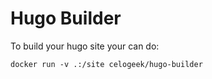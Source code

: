 # Hugo Builder

To build your hugo site your can do:

```
docker run -v .:/site celogeek/hugo-builder 
```
